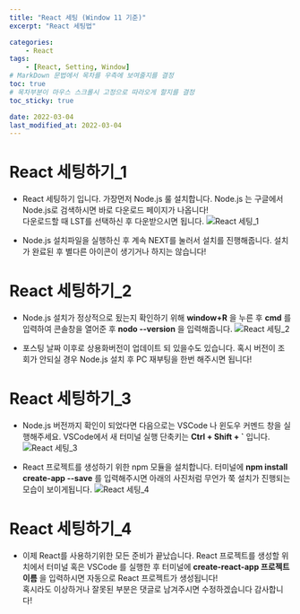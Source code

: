 ```yaml
---
title: "React 세팅 (Window 11 기준)"
excerpt: "React 세팅법"

categories:
    - React
tags:
    - [React, Setting, Window]
# MarkDown 문법에서 목차를 우측에 보여줄지를 결정
toc: true
# 목차부분이 마우스 스크롤시 고정으로 따라오게 할지를 결정
toc_sticky: true

date: 2022-03-04
last_modified_at: 2022-03-04
---
```


# React 세팅하기_1
- React 세팅하기 입니다. 가장먼저 Node.js 룰 설치합니다. Node.js 는 구글에서 Node.js로 검색하시면 바로 다운로드 페이지가 나옵니다!   
다운로드할 때 LST를 선택하신 후 다운받으시면 됩니다. 
![React 세팅_1](https://cdn.jsdelivr.net/gh/kkt9102/blog_img/20220307_posts/img1.png)

- Node.js 설치파일을 실행하신 후 계속 NEXT를 눌러서 설치를 진행해줍니다. 설치가 완료된 후 별다른 아이콘이 생기거나 하지는 않습니다!

# React 세팅하기_2
- Node.js 설치가 정상적으로 됬는지 확인하기 위해 **window+R** 을 누른 후 **cmd** 를 입력하여 콘솔창을 열어준 후 **nodo --version** 을 입력해줍니다.
![React 세팅_2](https://cdn.jsdelivr.net/gh/kkt9102/blog_img/20220307_posts/img2.png)

- 포스팅 날짜 이후로 상용화버전이 업데이트 되 있을수도 있습니다. 혹시 버전이 조회가 안되실 경우 Node.js 설치 후 PC 재부팅을 한번 해주시면 됩니다!

# React 세팅하기_3
- Node.js 버전까지 확인이 되었다면 다음으로는 VSCode 나 윈도우 커멘드 창을 실행해주세요. VSCode에서 새 터미널 실행 단축키는 **Ctrl + Shift + `** 입니다.
![React 세팅_3](https://cdn.jsdelivr.net/gh/kkt9102/blog_img/20220307_posts/img3.png)

- React 프로젝트를 생성하기 위한 npm 모듈을 설치합니다. 터미널에 **npm install create-app --save** 를 입력해주시면 아래의 사진처럼 무언가 쭉 설치가 진행되는 모습이 보이게됩니다.
![React 세팅_4](https://cdn.jsdelivr.net/gh/kkt9102/blog_img/20220307_posts/img4.png)

# React 세팅하기_4
- 이제 React를 사용하기위한 모든 준비가 끝났습니다. React 프로젝트를 생성할 위치에서 터미널 혹은 VSCode 를 실행한 후 터미널에 **create-react-app 프로젝트이름** 을 입력하시면 자동으로 React 프로젝트가 생성됩니다!   
혹시라도 이상하거나 잘못된 부분은 댓글로 남겨주시면 수정하겠습니다 감사합니다!
